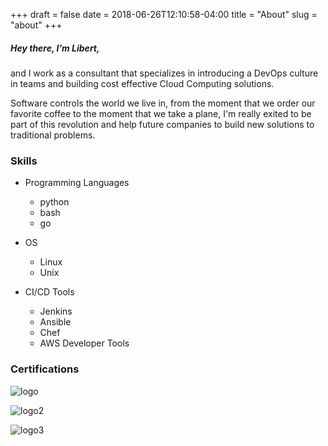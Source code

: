 +++
draft = false
date = 2018-06-26T12:10:58-04:00
title = "About"
slug = "about"
+++

##### Hey there, I’m Libert,

and I work as a consultant that specializes in introducing a DevOps culture in teams and building cost effective Cloud Computing solutions.


Software controls the world we live in, from the moment that we order our favorite coffee to the moment that we take a plane, I'm really exited to be part of this revolution and help future companies to build new solutions to traditional problems.

### Skills


+ Programming Languages  

  * python
  * bash
  * go

+ OS

  * Linux
  * Unix

+ CI/CD Tools

   * Jenkins
   * Ansible
   * Chef
   * AWS Developer Tools



### Certifications


![logo]

[logo]: https://s3.amazonaws.com/ilegalalien.com/visuals/AWS_Certified_Logo.png "AWS"


![logo2]

[logo2]: https://s3.amazonaws.com/ilegalalien.com/visuals/AWS_Certified_Tag__SAA_294x230-Black.png
 "AWS"

 ![logo3]

[logo3]: https://s3.amazonaws.com/ilegalalien.com/visuals/AWS_Certified_Tag__DVA_294x230-Black.png
 "AWS"
